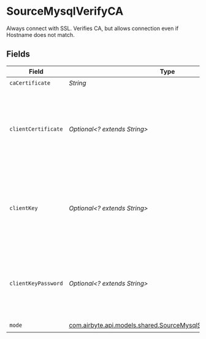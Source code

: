 # SourceMysqlVerifyCA

Always connect with SSL. Verifies CA, but allows connection even if Hostname does not match.


## Fields

| Field                                                                                                                            | Type                                                                                                                             | Required                                                                                                                         | Description                                                                                                                      |
| -------------------------------------------------------------------------------------------------------------------------------- | -------------------------------------------------------------------------------------------------------------------------------- | -------------------------------------------------------------------------------------------------------------------------------- | -------------------------------------------------------------------------------------------------------------------------------- |
| `caCertificate`                                                                                                                  | *String*                                                                                                                         | :heavy_check_mark:                                                                                                               | CA certificate                                                                                                                   |
| `clientCertificate`                                                                                                              | *Optional<? extends String>*                                                                                                     | :heavy_minus_sign:                                                                                                               | Client certificate (this is not a required field, but if you want to use it, you will need to add the <b>Client key</b> as well) |
| `clientKey`                                                                                                                      | *Optional<? extends String>*                                                                                                     | :heavy_minus_sign:                                                                                                               | Client key (this is not a required field, but if you want to use it, you will need to add the <b>Client certificate</b> as well) |
| `clientKeyPassword`                                                                                                              | *Optional<? extends String>*                                                                                                     | :heavy_minus_sign:                                                                                                               | Password for keystorage. This field is optional. If you do not add it - the password will be generated automatically.            |
| `mode`                                                                                                                           | [com.airbyte.api.models.shared.SourceMysqlSchemasSslModeMode](../../models/shared/SourceMysqlSchemasSslModeMode.md)              | :heavy_check_mark:                                                                                                               | N/A                                                                                                                              |